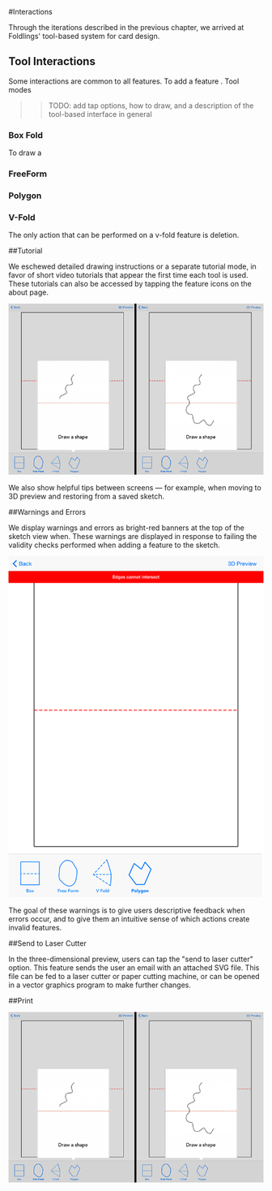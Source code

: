 #Interactions

Through the iterations described in the previous chapter, we arrived at Foldlings' tool-based system for card design. 

## Tool Interactions

Some interactions are common to all features.  To add a feature .  Tool modes

>>TODO: add tap options, how to draw, and a description of the tool-based interface in general

### Box Fold

To draw a 

### FreeForm

### Polygon

### V-Fold

The only action that can be performed on a v-fold feature is deletion.

##Tutorial

We eschewed detailed drawing instructions or a separate tutorial mode, in favor of short video tutorials that appear the first time each tool is used.  These tutorials can also be accessed by tapping the feature icons on the about page.

![Free-form shape tutorial video.](figures/32_UI_Tool_Interactions/tutorial_step_one_two.png)

We also show helpful tips between screens — for example, when moving to 3D preview and restoring from a saved sketch.  

##Warnings and Errors

We display warnings and errors as bright-red banners at the top of the sketch view when. These warnings are displayed in response to failing the validity checks performed when adding a feature to the sketch.

![An error message shown when rejecting a polygon with intersecting edges.](figures/32_UI_Tool_Interactions/error_message.png)

The goal of these warnings is to give users descriptive feedback when errors occur, and to give them an intuitive sense of which actions create invalid features.

##Send to Laser Cutter

In the three-dimensional preview, users can tap the "send to laser cutter" option.  This feature sends the user an email with an attached SVG file.  This file can be fed to a laser cutter or paper cutting machine, or can be opened in a vector graphics program to make further changes.

##Print



![Options for sharing a fold pattern from the 3D preview.](figures/32_UI_Tool_Interactions/tutorial_step_one_two.png)


